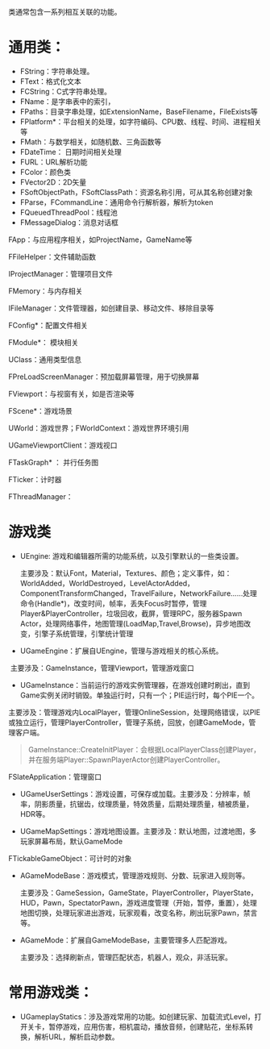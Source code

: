 类通常包含一系列相互关联的功能。

# 通用类：

- FString：字符串处理。
- FText：格式化文本
- FCString：C式字符串处理。
- FName：是字串表中的索引，
- FPaths：目录字串处理，如ExtensionName，BaseFilename，FileExists等
- FPlatform*：平台相关的处理，如字符编码、CPU数、线程、时间、进程相关等	
- FMath：与数学相关，如随机数、三角函数等
- FDateTime： 日期时间相关处理
- FURL：URL解析功能
- FColor：颜色类
- FVector2D：2D矢量
- FSoftObjectPath，FSoftClassPath：资源名称引用，可从其名称创建对象
- FParse，FCommandLine：通用命令行解析器，解析为token
- FQueuedThreadPool：线程池
- FMessageDialog：消息对话框



FApp：与应用程序相关，如ProjectName，GameName等

FFileHelper：文件辅助函数

IProjectManager：管理项目文件

FMemory：与内存相关

IFileManager：文件管理器，如创建目录、移动文件、移除目录等

FConfig*：配置文件相关

FModule*： 模块相关

UClass：通用类型信息

FPreLoadScreenManager：预加载屏幕管理，用于切换屏幕

FViewport：与视窗有关，如是否渲染等

FScene*：游戏场景

UWorld：游戏世界；FWorldContext：游戏世界环境引用

UGameViewportClient：游戏视口

FTaskGraph* ： 并行任务图

FTicker：计时器

FThreadManager：

# 游戏类

* UEngine: 游戏和编辑器所需的功能系统，以及引擎默认的一些类设置。

  主要涉及：默认Font，Material，Textures、颜色；定义事件，如：WorldAdded，WorldDestroyed，LevelActorAdded，ComponentTransformChanged，TravelFailure，NetworkFailure……处理命令(Handle*)，改变时间，帧率，丢失Focus时暂停，管理Player&PlayerController，垃圾回收，截屏，管理RPC，服务器Spawn Actor，处理网络事件，地图管理(LoadMap,Travel,Browse)，异步地图改变，引擎子系统管理，引擎统计管理

* UGameEngine：扩展自UEngine，管理与游戏相关的核心系统。

​	主要涉及：GameInstance，管理Viewport，管理游戏窗口

* UGameInstance：当前运行的游戏实例管理器，在游戏创建时刷出，直到Game实例关闭时销毁。单独运行时，只有一个；PIE运行时，每个PIE一个。

​	主要涉及：管理游戏内LocalPlayer，管理OnlineSession，处理网络错误，以PIE或独立运行，管理PlayerController，管理子系统，回放，创建GameMode，管理客户端。

> GameInstance::CreateInitPlayer：会根据LocalPlayerClass创建Player，并在服务端Player::SpawnPlayerActor创建PlayerController。

FSlateApplication：管理窗口

* UGameUserSettings：游戏设置，可保存或加载。主要涉及：分辨率，帧率，阴影质量，抗锯齿，纹理质量，特效质量，后期处理质量，植被质量，HDR等。

* UGameMapSettings：游戏地图设置。主要涉及：默认地图，过渡地图，多玩家屏幕布局，默认GameMode

FTickableGameObject：可计时的对象

* AGameModeBase：游戏模式，管理游戏规则、分数、玩家进入规则等。

  主要涉及：GameSession，GameState，PlayerController，PlayerState，HUD，Pawn，SpectatorPawn，游戏进度管理（开始，暂停，重置），处理地图切换，处理玩家进出游戏，玩家观看，改变名称，刷出玩家Pawn，禁言等。

* AGameMode：扩展自GameModeBase，主要管理多人匹配游戏。

  主要涉及：选择刷新点，管理匹配状态，机器人，观众，非活玩家。





# 常用游戏类：

- UGameplayStatics：涉及游戏常用的功能。如创建玩家、加载流式Level，打开关卡，暂停游戏，应用伤害，相机震动，播放音频，创建贴花，坐标系转换，解析URL，解析启动参数。

